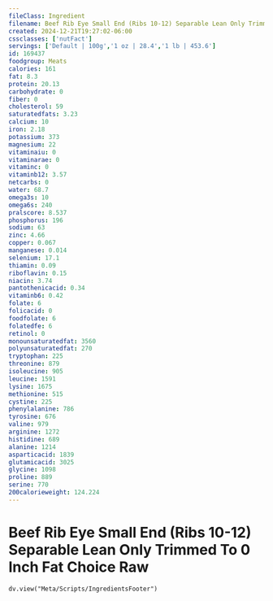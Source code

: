 ```yaml
---
fileClass: Ingredient
filename: Beef Rib Eye Small End (Ribs 10-12) Separable Lean Only Trimmed To 0 Inch Fat Choice Raw
created: 2024-12-21T19:27:02-06:00
cssclasses: ['nutFact']
servings: ['Default | 100g','1 oz | 28.4','1 lb | 453.6']
id: 169437
foodgroup: Meats
calories: 161
fat: 8.3
protein: 20.13
carbohydrate: 0
fiber: 0
cholesterol: 59
saturatedfats: 3.23
calcium: 10
iron: 2.18
potassium: 373
magnesium: 22
vitaminaiu: 0
vitaminarae: 0
vitaminc: 0
vitaminb12: 3.57
netcarbs: 0
water: 68.7
omega3s: 10
omega6s: 240
pralscore: 8.537
phosphorus: 196
sodium: 63
zinc: 4.66
copper: 0.067
manganese: 0.014
selenium: 17.1
thiamin: 0.09
riboflavin: 0.15
niacin: 3.74
pantothenicacid: 0.34
vitaminb6: 0.42
folate: 6
folicacid: 0
foodfolate: 6
folatedfe: 6
retinol: 0
monounsaturatedfat: 3560
polyunsaturatedfat: 270
tryptophan: 225
threonine: 879
isoleucine: 905
leucine: 1591
lysine: 1675
methionine: 515
cystine: 225
phenylalanine: 786
tyrosine: 676
valine: 979
arginine: 1272
histidine: 689
alanine: 1214
asparticacid: 1839
glutamicacid: 3025
glycine: 1098
proline: 889
serine: 770
200calorieweight: 124.224
---
```


# Beef Rib Eye Small End (Ribs 10-12) Separable Lean Only Trimmed To 0 Inch Fat Choice Raw

```dataviewjs
dv.view("Meta/Scripts/IngredientsFooter")
```